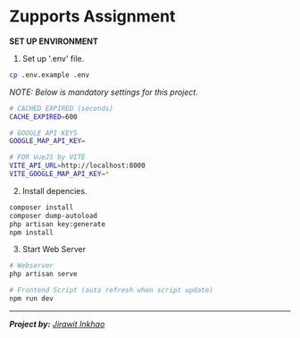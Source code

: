 # Zupports Assignment

__SET UP ENVIRONMENT__

1. Set up '.env' file.
```bash
cp .env.example .env
```
*NOTE: Below is mandatory settings for this project.*
```bash
# CACHED EXPIRED (seconds)
CACHE_EXPIRED=600

# GOOGLE API KEYS
GOOGLE_MAP_API_KEY=

# FOR VueJS by VITE
VITE_API_URL=http://localhost:8000
VITE_GOOGLE_MAP_API_KEY=*
```

2. Install depencies.
```bash
composer install
composer dump-autoload
php artisan key:generate
npm install
```

3. Start Web Server
```bash
# Webserver
php artisan serve
```
```bash
# Frontend Script (auto refresh when script update)
npm run dev
```

---
***Project by:*** *[Jirawit Inkhao](https://github.com/hey008)*